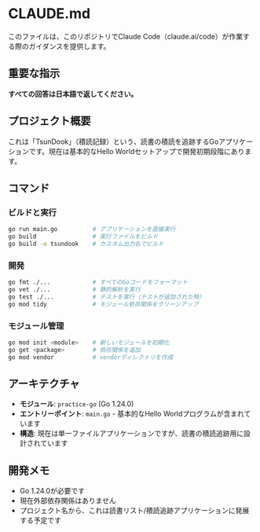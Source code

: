 # CLAUDE.md

このファイルは、このリポジトリでClaude Code（claude.ai/code）が作業する際のガイダンスを提供します。

## 重要な指示

**すべての回答は日本語で返してください。**

## プロジェクト概要

これは「TsunDook」（積読記録）という、読書の積読を追跡するGoアプリケーションです。現在は基本的なHello Worldセットアップで開発初期段階にあります。

## コマンド

### ビルドと実行
```bash
go run main.go          # アプリケーションを直接実行
go build                # 実行ファイルをビルド
go build -o tsundook    # カスタム出力名でビルド
```

### 開発
```bash
go fmt ./...            # すべてのGoコードをフォーマット
go vet ./...            # 静的解析を実行
go test ./...           # テストを実行（テストが追加された時）
go mod tidy             # モジュール依存関係をクリーンアップ
```

### モジュール管理
```bash
go mod init <module>    # 新しいモジュールを初期化
go get <package>        # 依存関係を追加
go mod vendor           # vendorディレクトリを作成
```

## アーキテクチャ

- **モジュール**: `practice-go` (Go 1.24.0)
- **エントリーポイント**: `main.go` - 基本的なHello Worldプログラムが含まれています
- **構造**: 現在は単一ファイルアプリケーションですが、読書の積読追跡用に設計されています

## 開発メモ

- Go 1.24.0が必要です
- 現在外部依存関係はありません
- プロジェクト名から、これは読書リスト/積読追跡アプリケーションに発展する予定です